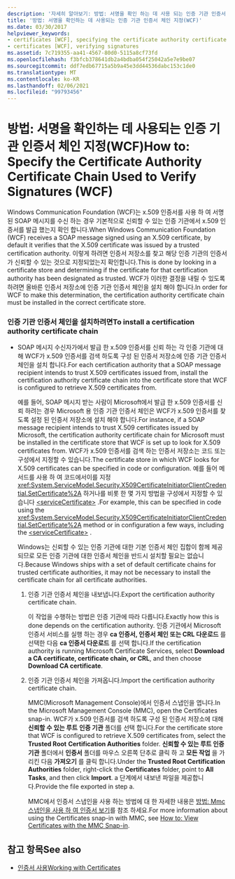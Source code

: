 ```yaml
---
description: '자세히 알아보기: 방법: 서명을 확인 하는 데 사용 되는 인증 기관 인증서 체인 지정 (WCF)'
title: '방법: 서명을 확인하는 데 사용되는 인증 기관 인증서 체인 지정(WCF)'
ms.date: 03/30/2017
helpviewer_keywords:
- certificates [WCF], specifying the certificate authority certificate chain
- certificates [WCF], verifying signatures
ms.assetid: 7c719355-aa41-4567-80d0-5115a8cf73fd
ms.openlocfilehash: f3bfcb378641db2a4bdba054f25042a5e7e9be07
ms.sourcegitcommit: ddf7edb67715a5b9a45e3dd44536dabc153c1de0
ms.translationtype: MT
ms.contentlocale: ko-KR
ms.lasthandoff: 02/06/2021
ms.locfileid: "99793456"
---
```

# <a name="how-to-specify-the-certificate-authority-certificate-chain-used-to-verify-signatures-wcf"></a><span data-ttu-id="c3a34-103">방법: 서명을 확인하는 데 사용되는 인증 기관 인증서 체인 지정(WCF)</span><span class="sxs-lookup"><span data-stu-id="c3a34-103">How to: Specify the Certificate Authority Certificate Chain Used to Verify Signatures (WCF)</span></span>

<span data-ttu-id="c3a34-104">Windows Communication Foundation (WCF)는 x.509 인증서를 사용 하 여 서명 된 SOAP 메시지를 수신 하는 경우 기본적으로 신뢰할 수 있는 인증 기관에서 x.509 인증서를 발급 했는지 확인 합니다.</span><span class="sxs-lookup"><span data-stu-id="c3a34-104">When Windows Communication Foundation (WCF) receives a SOAP message signed using an X.509 certificate, by default it verifies that the X.509 certificate was issued by a trusted certification authority.</span></span> <span data-ttu-id="c3a34-105">이렇게 하려면 인증서 저장소를 찾고 해당 인증 기관의 인증서가 신뢰할 수 있는 것으로 지정되었는지 확인합니다.</span><span class="sxs-lookup"><span data-stu-id="c3a34-105">This is done by looking in a certificate store and determining if the certificate for that certification authority has been designated as trusted.</span></span> <span data-ttu-id="c3a34-106">WCF가 이러한 결정을 내릴 수 있도록 하려면 올바른 인증서 저장소에 인증 기관 인증서 체인을 설치 해야 합니다.</span><span class="sxs-lookup"><span data-stu-id="c3a34-106">In order for WCF to make this determination, the certification authority certificate chain must be installed in the correct certificate store.</span></span>  
  
### <a name="to-install-a-certification-authority-certificate-chain"></a><span data-ttu-id="c3a34-107">인증 기관 인증서 체인을 설치하려면</span><span class="sxs-lookup"><span data-stu-id="c3a34-107">To install a certification authority certificate chain</span></span>  
  
- <span data-ttu-id="c3a34-108">SOAP 메시지 수신자가에서 발급 한 x.509 인증서를 신뢰 하는 각 인증 기관에 대해 WCF가 x.509 인증서를 검색 하도록 구성 된 인증서 저장소에 인증 기관 인증서 체인을 설치 합니다.</span><span class="sxs-lookup"><span data-stu-id="c3a34-108">For each certification authority that a SOAP message recipient intends to trust X.509 certificates issued from, install the certification authority certificate chain into the certificate store that WCF is configured to retrieve X.509 certificates from.</span></span>  
  
     <span data-ttu-id="c3a34-109">예를 들어, SOAP 메시지 받는 사람이 Microsoft에서 발급 한 x.509 인증서를 신뢰 하려는 경우 Microsoft 용 인증 기관 인증서 체인은 WCF가 x.509 인증서를 찾도록 설정 된 인증서 저장소에 설치 해야 합니다.</span><span class="sxs-lookup"><span data-stu-id="c3a34-109">For instance, if a SOAP message recipient intends to trust X.509 certificates issued by Microsoft, the certification authority certificate chain for Microsoft must be installed in the certificate store that WCF is set up to look for X.509 certificates from.</span></span> <span data-ttu-id="c3a34-110">WCF가 x.509 인증서를 검색 하는 인증서 저장소는 코드 또는 구성에서 지정할 수 있습니다.</span><span class="sxs-lookup"><span data-stu-id="c3a34-110">The certificate store in which WCF looks for X.509 certificates can be specified in code or configuration.</span></span> <span data-ttu-id="c3a34-111">예를 들어 메서드를 사용 하 여 코드에서이를 지정 <xref:System.ServiceModel.Security.X509CertificateInitiatorClientCredential.SetCertificate%2A> 하거나를 비롯 한 몇 가지 방법을 구성에서 지정할 수 있습니다 [\<serviceCertificate>](../../configure-apps/file-schema/wcf/servicecertificate-of-clientcredentials-element.md) .</span><span class="sxs-lookup"><span data-stu-id="c3a34-111">For example, this can be specified in code using the <xref:System.ServiceModel.Security.X509CertificateInitiatorClientCredential.SetCertificate%2A> method or in configuration a few ways, including the [\<serviceCertificate>](../../configure-apps/file-schema/wcf/servicecertificate-of-clientcredentials-element.md) .</span></span>  
  
     <span data-ttu-id="c3a34-112">Windows는 신뢰할 수 있는 인증 기관에 대한 기본 인증서 체인 집합이 함께 제공되므로 모든 인증 기관에 대한 인증서 체인을 반드시 설치할 필요는 없습니다.</span><span class="sxs-lookup"><span data-stu-id="c3a34-112">Because Windows ships with a set of default certificate chains for trusted certificate authorities, it may not be necessary to install the certificate chain for all certificate authorities.</span></span>  
  
    1. <span data-ttu-id="c3a34-113">인증 기관 인증서 체인을 내보냅니다.</span><span class="sxs-lookup"><span data-stu-id="c3a34-113">Export the certification authority certificate chain.</span></span>  
  
         <span data-ttu-id="c3a34-114">이 작업을 수행하는 방법은 인증 기관에 따라 다릅니다.</span><span class="sxs-lookup"><span data-stu-id="c3a34-114">Exactly how this is done depends on the certification authority.</span></span> <span data-ttu-id="c3a34-115">인증 기관에서 Microsoft 인증서 서비스를 실행 하는 경우 **ca 인증서, 인증서 체인 또는 CRL 다운로드** 를 선택한 다음 **ca 인증서 다운로드** 를 선택 합니다.</span><span class="sxs-lookup"><span data-stu-id="c3a34-115">If the certification authority is running Microsoft Certificate Services, select **Download a CA certificate, certificate chain, or CRL**, and then choose **Download CA certificate**.</span></span>  
  
    2. <span data-ttu-id="c3a34-116">인증 기관 인증서 체인을 가져옵니다.</span><span class="sxs-lookup"><span data-stu-id="c3a34-116">Import the certification authority certificate chain.</span></span>  
  
         <span data-ttu-id="c3a34-117">MMC(Microsoft Management Console)에서 인증서 스냅인을 엽니다.</span><span class="sxs-lookup"><span data-stu-id="c3a34-117">In the Microsoft Management Console (MMC), open the Certificates snap-in.</span></span> <span data-ttu-id="c3a34-118">WCF가 x.509 인증서를 검색 하도록 구성 된 인증서 저장소에 대해 **신뢰할 수 있는 루트** **인증 기관** 폴더를 선택 합니다.</span><span class="sxs-lookup"><span data-stu-id="c3a34-118">For the certificate store that WCF is configured to retrieve X.509 certificates from, select the **Trusted Root** **Certification Authorities** folder.</span></span> <span data-ttu-id="c3a34-119">**신뢰할 수 있는 루트 인증 기관** 폴더에서 **인증서** 폴더를 마우스 오른쪽 단추로 클릭 하 고 **모든 작업** 을 가리킨 다음 **가져오기** 를 클릭 합니다.</span><span class="sxs-lookup"><span data-stu-id="c3a34-119">Under the **Trusted Root Certification Authorities** folder, right-click the **Certificates** folder, point to **All Tasks**, and then click **Import**.</span></span> <span data-ttu-id="c3a34-120">a 단계에서 내보낸 파일을 제공합니다.</span><span class="sxs-lookup"><span data-stu-id="c3a34-120">Provide the file exported in step a.</span></span>  
  
         <span data-ttu-id="c3a34-121">MMC에서 인증서 스냅인을 사용 하는 방법에 대 한 자세한 내용은 [방법: Mmc 스냅인을 사용 하 여 인증서 보기](how-to-view-certificates-with-the-mmc-snap-in.md)를 참조 하세요.</span><span class="sxs-lookup"><span data-stu-id="c3a34-121">For more information about using the Certificates snap-in with MMC, see [How to: View Certificates with the MMC Snap-in](how-to-view-certificates-with-the-mmc-snap-in.md).</span></span>  
  
## <a name="see-also"></a><span data-ttu-id="c3a34-122">참고 항목</span><span class="sxs-lookup"><span data-stu-id="c3a34-122">See also</span></span>

- [<span data-ttu-id="c3a34-123">인증서 사용</span><span class="sxs-lookup"><span data-stu-id="c3a34-123">Working with Certificates</span></span>](working-with-certificates.md)
